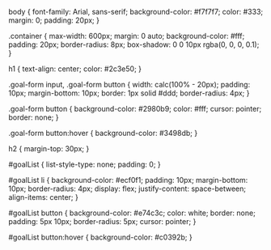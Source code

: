 body {
    font-family: Arial, sans-serif;
    background-color: #f7f7f7;
    color: #333;
    margin: 0;
    padding: 20px;
}

.container {
    max-width: 600px;
    margin: 0 auto;
    background-color: #fff;
    padding: 20px;
    border-radius: 8px;
    box-shadow: 0 0 10px rgba(0, 0, 0, 0.1);
}

h1 {
    text-align: center;
    color: #2c3e50;
}

.goal-form input, .goal-form button {
    width: calc(100% - 20px);
    padding: 10px;
    margin-bottom: 10px;
    border: 1px solid #ddd;
    border-radius: 4px;
}

.goal-form button {
    background-color: #2980b9;
    color: #fff;
    cursor: pointer;
    border: none;
}

.goal-form button:hover {
    background-color: #3498db;
}

h2 {
    margin-top: 30px;
}

#goalList {
    list-style-type: none;
    padding: 0;
}

#goalList li {
    background-color: #ecf0f1;
    padding: 10px;
    margin-bottom: 10px;
    border-radius: 4px;
    display: flex;
    justify-content: space-between;
    align-items: center;
}

#goalList button {
    background-color: #e74c3c;
    color: white;
    border: none;
    padding: 5px 10px;
    border-radius: 5px;
    cursor: pointer;
}

#goalList button:hover {
    background-color: #c0392b;
}
